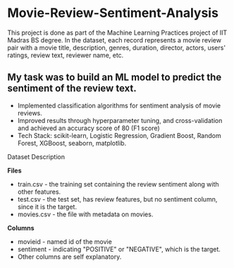 # Movie-Review-Sentiment-Analysis

This project is done as part of the Machine Learning Practices project of IIT Madras BS degree. 
In the dataset, each record represents a movie review pair with a movie title, description, genres, duration, director, actors, users' ratings, review text, reviewer name, etc. 
## My task was to build an ML model to predict the sentiment of the review text.
- Implemented classification algorithms for sentiment analysis of movie reviews.
- Improved results through hyperparameter tuning, and cross-validation and achieved an accuracy score of 80 (F1 score)
- Tech Stack: scikit-learn, Logistic Regression, Gradient Boost, Random Forest, XGBoost, seaborn, matplotlib.

Dataset Description

**Files**
- train.csv - the training set containing the review sentiment along with other features.
- test.csv - the test set, has review features, but no sentiment column, since it is the target.
- movies.csv - the file with metadata on movies.
  
**Columns**
- movieid - named id of the movie
- sentiment - indicating "POSITIVE" or "NEGATIVE", which is the target.
- Other columns are self explanatory.
